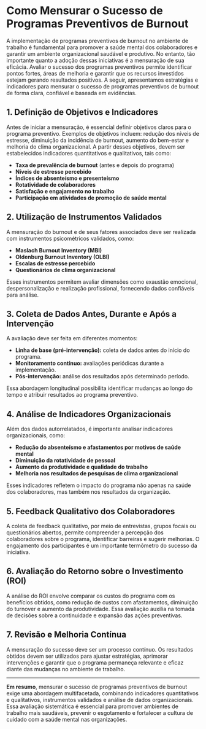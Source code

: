 
# Como Mensurar o Sucesso de Programas Preventivos de Burnout

A implementação de programas preventivos de burnout no ambiente de trabalho é fundamental para promover a saúde mental dos colaboradores e garantir um ambiente organizacional saudável e produtivo. No entanto, tão importante quanto a adoção dessas iniciativas é a mensuração de sua eficácia. Avaliar o sucesso dos programas preventivos permite identificar pontos fortes, áreas de melhoria e garantir que os recursos investidos estejam gerando resultados positivos. A seguir, apresentamos estratégias e indicadores para mensurar o sucesso de programas preventivos de burnout de forma clara, confiável e baseada em evidências.

## 1. Definição de Objetivos e Indicadores

Antes de iniciar a mensuração, é essencial definir objetivos claros para o programa preventivo. Exemplos de objetivos incluem: redução dos níveis de estresse, diminuição da incidência de burnout, aumento do bem-estar e melhoria do clima organizacional. A partir desses objetivos, devem ser estabelecidos indicadores quantitativos e qualitativos, tais como:

- **Taxa de prevalência de burnout** (antes e depois do programa)
- **Níveis de estresse percebido**
- **Índices de absenteísmo e presenteísmo**
- **Rotatividade de colaboradores**
- **Satisfação e engajamento no trabalho**
- **Participação em atividades de promoção de saúde mental**

## 2. Utilização de Instrumentos Validados

A mensuração do burnout e de seus fatores associados deve ser realizada com instrumentos psicométricos validados, como:

- **Maslach Burnout Inventory (MBI)**
- **Oldenburg Burnout Inventory (OLBI)**
- **Escalas de estresse percebido**
- **Questionários de clima organizacional**

Esses instrumentos permitem avaliar dimensões como exaustão emocional, despersonalização e realização profissional, fornecendo dados confiáveis para análise.

## 3. Coleta de Dados Antes, Durante e Após a Intervenção

A avaliação deve ser feita em diferentes momentos:

- **Linha de base (pré-intervenção):** coleta de dados antes do início do programa.
- **Monitoramento contínuo:** avaliações periódicas durante a implementação.
- **Pós-intervenção:** análise dos resultados após determinado período.

Essa abordagem longitudinal possibilita identificar mudanças ao longo do tempo e atribuir resultados ao programa preventivo.

## 4. Análise de Indicadores Organizacionais

Além dos dados autorrelatados, é importante analisar indicadores organizacionais, como:

- **Redução do absenteísmo e afastamentos por motivos de saúde mental**
- **Diminuição da rotatividade de pessoal**
- **Aumento da produtividade e qualidade do trabalho**
- **Melhoria nos resultados de pesquisas de clima organizacional**

Esses indicadores refletem o impacto do programa não apenas na saúde dos colaboradores, mas também nos resultados da organização.

## 5. Feedback Qualitativo dos Colaboradores

A coleta de feedback qualitativo, por meio de entrevistas, grupos focais ou questionários abertos, permite compreender a percepção dos colaboradores sobre o programa, identificar barreiras e sugerir melhorias. O engajamento dos participantes é um importante termômetro do sucesso da iniciativa.

## 6. Avaliação do Retorno sobre o Investimento (ROI)

A análise do ROI envolve comparar os custos do programa com os benefícios obtidos, como redução de custos com afastamentos, diminuição do turnover e aumento da produtividade. Essa avaliação auxilia na tomada de decisões sobre a continuidade e expansão das ações preventivas.

## 7. Revisão e Melhoria Contínua

A mensuração do sucesso deve ser um processo contínuo. Os resultados obtidos devem ser utilizados para ajustar estratégias, aprimorar intervenções e garantir que o programa permaneça relevante e eficaz diante das mudanças no ambiente de trabalho.

---

**Em resumo**, mensurar o sucesso de programas preventivos de burnout exige uma abordagem multifacetada, combinando indicadores quantitativos e qualitativos, instrumentos validados e análise de dados organizacionais. Essa avaliação sistemática é essencial para promover ambientes de trabalho mais saudáveis, prevenir o esgotamento e fortalecer a cultura de cuidado com a saúde mental nas organizações.
```

